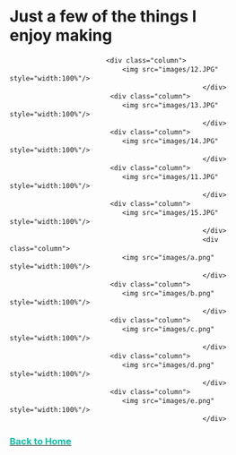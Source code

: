 <html>
	<h1> Just a few of the things I enjoy making </h1>
<style>
* {
  box-sizing: border-box;
}

.column {
  float: left;
  width: 33.33%;
  padding: 5px;
}

/* Clearfix (clear floats) */
.row::after {
  content: "";
  clear: both;
  display: table;
}
</style>
<div class="row">
							
							<div class="column">
								<img src="images/12.JPG" style="width:100%"/>
	                                                </div>
							 <div class="column">
								<img src="images/13.JPG" style="width:100%"/>
	                                                </div>
							 <div class="column">
								<img src="images/14.JPG" style="width:100%"/>
	                                                </div>
							 <div class="column">
								<img src="images/11.JPG" style="width:100%"/>
	                                                </div>
							 <div class="column">
								<img src="images/15.JPG" style="width:100%"/>
	                                                </div>
	                                                <div class="column">
								<img src="images/a.png" style="width:100%"/>
	                                                </div>
							 <div class="column">
								<img src="images/b.png" style="width:100%"/>
	                                                </div>
							 <div class="column">
								<img src="images/c.png" style="width:100%"/>
	                                                </div>
							 <div class="column">
								<img src="images/d.png" style="width:100%"/>
	                                                </div>
							 <div class="column">
								<img src="images/e.png" style="width:100%"/>
	                                                </div>
							
 <body>
									<a href="https://ciarandervan.github.io"><h3 style="color:rgb(13, 192, 168)">Back to Home</h3></a>
								 </body>
							
